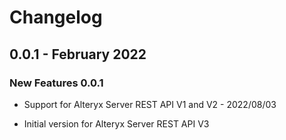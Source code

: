 # Changelog

## 0.0.1 - February 2022

### New Features 0.0.1

- Support for Alteryx Server REST API V1 and V2 - 2022/08/03

- Initial version for Alteryx Server REST API V3
